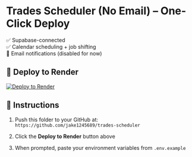 # Trades Scheduler (No Email) – One-Click Deploy

✅ Supabase-connected  
✅ Calendar scheduling + job shifting  
🚫 Email notifications (disabled for now)

## 🚀 Deploy to Render

[![Deploy to Render](https://render.com/images/deploy-to-render-button.svg)](https://render.com/deploy?repo=https://github.com/jake1245689/trades-scheduler)

## 🧾 Instructions

1. Push this folder to your GitHub at:
   `https://github.com/jake1245689/trades-scheduler`

2. Click the **Deploy to Render** button above

3. When prompted, paste your environment variables from `.env.example`
